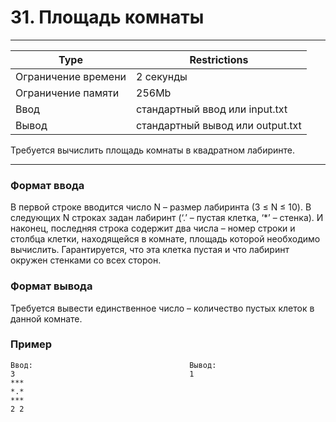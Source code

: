 
# 31. Площадь комнаты
___
| Type | Restrictions |
| --- | --- |
Ограничение времени	| 2 секунды |
Ограничение памяти  | 	256Mb |
Ввод                |	стандартный ввод или input.txt |
Вывод               |	стандартный вывод или output.txt |

Требуется вычислить площадь комнаты в квадратном лабиринте.
___

### Формат ввода

В первой строке вводится число N – размер лабиринта (3 ≤ N ≤ 10). В следующих N строках задан лабиринт (‘.’ – пустая клетка, ‘*’ – стенка). И наконец, последняя строка содержит два числа – номер строки и столбца клетки, находящейся в комнате, площадь которой необходимо вычислить. Гарантируется, что эта клетка пустая и что лабиринт окружен стенками со всех сторон.

### Формат вывода

Требуется вывести единственное число – количество пустых клеток в данной комнате.

### Пример
```
Ввод:                                   Вывод:
3                                       1
***
*.*
***
2 2
```